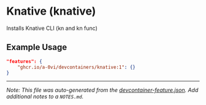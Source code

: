 
# Knative (knative)

Installs Knative CLI (kn and kn func)

## Example Usage

```json
"features": {
    "ghcr.io/a-0vi/devcontainers/knative:1": {}
}
```





---

_Note: This file was auto-generated from the [devcontainer-feature.json](https://github.com/a-0vi/devcontainers/blob/main/src/knative/devcontainer-feature.json).  Add additional notes to a `NOTES.md`._
